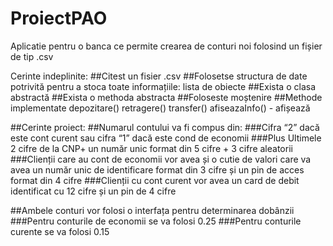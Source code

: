 # ProiectPAO
Aplicatie pentru o banca ce permite crearea de conturi noi folosind un fișier de tip .csv

Cerinte indeplinite:
##Citest un fisier .csv
##Folosetse structura de date potrivită pentru a stoca toate informațiile: lista de obiecte
##Exista o clasa abstractă
##Exista o methoda abstracta
##Foloseste moștenire
##Methode implementate 
depozitare()
retragere()
transfer()
afiseazaInfo() - afișează

##Cerinte proiect:
##Numarul contului va fi compus din:
###Cifra “2” dacă este cont curent sau cifra “1” dacă este cond de economii
###Plus Ultimele 2 cifre de la CNP+ un număr unic format din 5 cifre + 3 cifre aleatorii
###Clienții care au cont de economii vor avea și o cutie de valori care va avea un număr unic de identificare format din 3 cifre și un pin de acces format din 4 cifre
###Clienții cu cont curent vor avea un card de debit identificat cu 12 cifre și un pin de 4 cifre

##Ambele conturi vor folosi o interfața pentru determinarea dobânzii
###Pentru conturile de economii se va folosi 0.25
###Pentru conturile curente se va folosi 0.15
